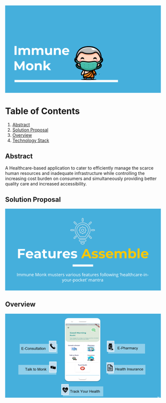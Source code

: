 ![Immune Monk](https://github.com/v-sonawane/Immune-Monk/blob/main/assets/Immune-Monk.PNG)

# Table of Contents

1. [Abstract](#abstract)
2. [Solution Proposal](#solution-proposal)
3. [Overview](#overview)
4. [Technology Stack](#technology-stack)

## Abstract

<p>A Healthcare-based application to cater to efficiently manage the scarce human resources and inadequate infrastructure while controlling the increasing cost burden on consumers and simultaneously providing better quality care and increased accessibility.
</p>

## Solution Proposal

![Features Assemble Concept](https://github.com/v-sonawane/Immune-Monk/blob/main/assets/Features-Assemble.PNG)

## Overview

![Overview](https://github.com/v-sonawane/Immune-Monk/blob/main/assets/All-Features.PNG)
